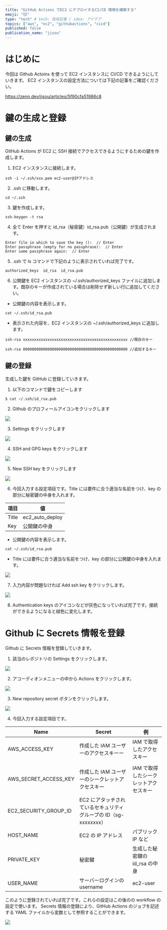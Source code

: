 ```yaml
---
title: "GitHub Actions でEC2 にデプロイするCI/CD 環境を構築する"
emoji: "😽"
type: "tech" # tech: 技術記事 / idea: アイデア
topics: ["aws", "ec2", "githubactions", "cicd"]
published: false
publication_name: "jisou"
---
```


# はじめに

今回は Github Actoins を使って EC2 インスタンスに CI/CD できるようにしていきます。
EC2 インスタンスの設定方法については下記の記事をご確認ください。

https://zenn.dev/jisou/articles/5f90cfa51986c8

# 鍵の生成と登録

## 鍵の生成

GitHub Actions が EC2 に SSH 接続でアクセスできるようにするための鍵を作成します。

1. EC2 インスタンスに接続します。

```
ssh -i ~/.ssh/xxx.pem ec2-user@IPアドレス
```

2. .ssh に移動します。

```
cd ~/.ssh
```

3. 鍵を作成します。

```
ssh-keygen -t rsa
```

4. 全て Enter を押すと id_rsa（秘密鍵）id_rsa.pub（公開鍵）が生成されます。

```
Enter file in which to save the key ():  // Enter
Enter passphrase (empty for no passphrase):  // Enter
Enter same passphrase again:  // Enter
```

5. .ssh で ls コマンドで下記のように表示されていれば完了です。

```
authorized_keys  id_rsa  id_rsa.pub
```

6. 公開鍵を EC2 インスタンスの ~/.ssh/authorized_keys ファイルに追加します。既存のキーが作成されている場合は削除せず新しい行に追加してください。

- 公開鍵の内容を表示します。

```
cat ~/.ssh/id_rsa.pub
```

- 表示された内容を、EC2 インスタンスの ~/.ssh/authorized_keys に追加します。

```
ssh-rsa xxxxxxxxxxxxxxxxxxxxxxxxxxxxxxxxxxxxxxxxxxxxxxx //既存のキー

ssh-rsa 00000000000000000000000000000000000000000000000 //追加するキー
```

## 鍵の登録

生成した鍵を GitHub に登録していきます。

1. 以下のコマンドで鍵をコピーします

```
$ cat ~/.ssh/id_rsa.pub

```

2. Github のプロフィールアイコンをクリックします

![](https://storage.googleapis.com/zenn-user-upload/018de788cfb7-20250420.png)

3. Settings をクリックします

![](https://storage.googleapis.com/zenn-user-upload/3ebc5b2e60dd-20250420.png)

4. SSH and GPG keys をクリックします

![](https://storage.googleapis.com/zenn-user-upload/10e486dc9cca-20250420.png)

5. New SSH key をクリックします

![](https://storage.googleapis.com/zenn-user-upload/08c7304d13f0-20250420.png)

6. 今回入力する設定項目です。Title には要件に合う適当な名前をつけ、key の部分に秘密鍵の中身を入れます。

| 項目  | 値              |
| ----- | --------------- |
| Title | ec2_auto_deploy |
| Key   | 公開鍵の中身    |

- 公開鍵の内容を表示します。

```
cat ~/.ssh/id_rsa.pub
```

- Title には要件に合う適当な名前をつけ、key の部分に公開鍵の中身を入れます。

![](https://storage.googleapis.com/zenn-user-upload/23b533125f9d-20250420.png)

7. 入力内容が問題なければ Add ssh key をクリックします。

![](https://storage.googleapis.com/zenn-user-upload/142031912428-20250420.png)

8. Authentication keys のアイコンなどが灰色になっていれば完了です。接続ができるようになると緑色に変化します。

# Github に Secrets 情報を登録

Github に Secrets 情報を登録していきます。

1. 該当のレポジトリの Settings をクリックします。

![](https://storage.googleapis.com/zenn-user-upload/18efbfa5fb20-20250420.png)

2. アコーディオンメニューの中から Actions をクリックします。

![](https://storage.googleapis.com/zenn-user-upload/d4951ba5dc33-20250420.png)

3. New repository secret ボタンをクリックします。

![](https://storage.googleapis.com/zenn-user-upload/25749d09bb27-20250420.png)

4. 今回入力する設定項目です。

| Name                  | Secret                                                           | 例                                     |
| --------------------- | ---------------------------------------------------------------- | -------------------------------------- |
| AWS_ACCESS_KEY        | 作成した IAM ユーザーのアクセスキーー                            | IAM で取得したアクセスキー             |
|                       |
| AWS_SECRET_ACCESS_KEY | 作成した IAM ユーザーのシークレットアクセスキー                  | IAM で取得したシークレットアクセスキー |
| EC2_SECURITY_GROUP_ID | EC2 にアタッチされているセキュリティグループの ID（sg-xxxxxxxx） |
| HOST_NAME             | EC2 の IP アドレス                                               | パブリック IP など                     |
| PRIVATE_KEY           | 秘密鍵                                                           | 生成した秘密鍵の id_rsa の中身         |
| USER_NAME             | サーバーログインの username                                      | ec2-user                               |

このように登録されていれば完了です。これらの設定はこの後のの workflow の設定で使います。
Secrets 情報の登録により、GitHub Actions のジョブを記述する YAML ファイルから変数として参照することができます。

![](https://storage.googleapis.com/zenn-user-upload/d7dc7648f4fe-20250420.png)
